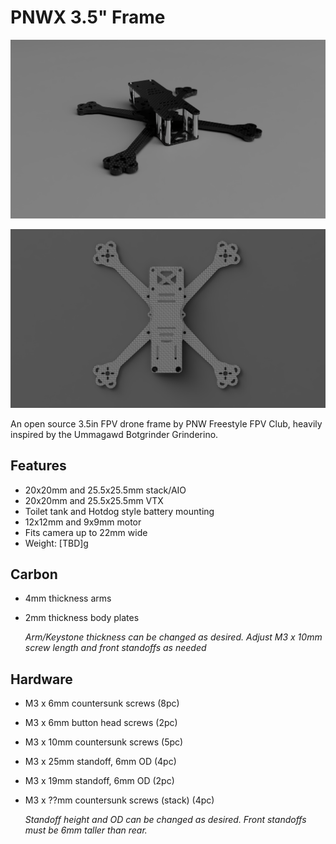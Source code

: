 # PNWX 3.5" Frame

![angleview](images/angle_view.png)

![topview](images/top_view.png)

An open source 3.5in FPV drone frame by PNW Freestyle FPV Club, heavily inspired by the Ummagawd Botgrinder Grinderino.

## Features

- 20x20mm and 25.5x25.5mm stack/AIO
- 20x20mm and 25.5x25.5mm VTX
- Toilet tank and Hotdog style battery mounting
- 12x12mm and 9x9mm motor
- Fits camera up to 22mm wide
- Weight: \[TBD]g

## Carbon

- 4mm thickness arms
- 2mm thickness body plates

  _Arm/Keystone thickness can be changed as desired. Adjust M3 x 10mm screw length and front standoffs as needed_

## Hardware

- M3 x 6mm countersunk screws (8pc)
- M3 x 6mm button head screws (2pc)
- M3 x 10mm countersunk screws (5pc)
- M3 x 25mm standoff, 6mm OD (4pc)
- M3 x 19mm standoff, 6mm OD (2pc)
- M3 x ??mm countersunk screws (stack) (4pc)

  _Standoff height and OD can be changed as desired. Front standoffs must be 6mm taller than rear._
 
